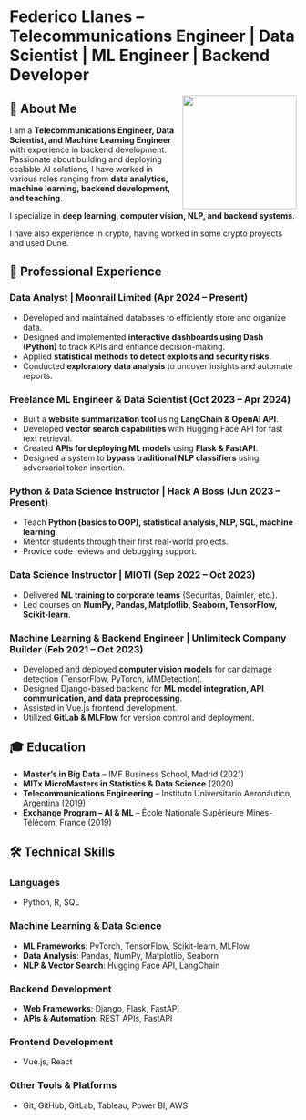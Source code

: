 # Federico Llanes – Telecommunications Engineer | Data Scientist | ML Engineer | Backend Developer
 
<!-- <img align='right' src='https://i2.wp.com/allhtaccess.info/wp-content/uploads/2018/03/programming.gif?fit=1281%2C716&ssl=1' width='200"'> -->
<img align='right' src='https://images.squarespace-cdn.com/content/v1/5769fc401b631bab1addb2ab/1541580611624-TE64QGKRJG8SWAIUS7NS/ke17ZwdGBToddI8pDm48kPoswlzjSVMM-SxOp7CV59BZw-zPPgdn4jUwVcJE1ZvWQUxwkmyExglNqGp0IvTJZamWLI2zvYWH8K3-s_4yszcp2ryTI0HqTOaaUohrI8PI6FXy8c9PWtBlqAVlUS5izpdcIXDZqDYvprRqZ29Pw0o/coding-freak.gif' width='200'>

## 🚀 About Me

I am a **Telecommunications Engineer, Data Scientist, and Machine Learning Engineer** with experience in backend development. Passionate about building and deploying scalable AI solutions, I have worked in various roles ranging from **data analytics, machine learning, backend development, and teaching**.

I specialize in **deep learning, computer vision, NLP, and backend systems**. 

I have also experience in crypto, having worked in some crypto proyects and used Dune.

## 💼 Professional Experience

### **Data Analyst | Moonrail Limited** (Apr 2024 – Present)
- Developed and maintained databases to efficiently store and organize data.
- Designed and implemented **interactive dashboards using Dash (Python)** to track KPIs and enhance decision-making.
- Applied **statistical methods to detect exploits and security risks**.
- Conducted **exploratory data analysis** to uncover insights and automate reports.

### **Freelance ML Engineer & Data Scientist** (Oct 2023 – Apr 2024)
- Built a **website summarization tool** using **LangChain & OpenAI API**.
- Developed **vector search capabilities** with Hugging Face API for fast text retrieval.
- Created **APIs for deploying ML models** using **Flask & FastAPI**.
- Designed a system to **bypass traditional NLP classifiers** using adversarial token insertion.

### **Python & Data Science Instructor | Hack A Boss** (Jun 2023 – Present)
- Teach **Python (basics to OOP), statistical analysis, NLP, SQL, machine learning**.
- Mentor students through their first real-world projects.
- Provide code reviews and debugging support.

### **Data Science Instructor | MIOTI** (Sep 2022 – Oct 2023)
- Delivered **ML training to corporate teams** (Securitas, Daimler, etc.).
- Led courses on **NumPy, Pandas, Matplotlib, Seaborn, TensorFlow, Scikit-learn**.

### **Machine Learning & Backend Engineer | Unlimiteck Company Builder** (Feb 2021 – Oct 2023)
- Developed and deployed **computer vision models** for car damage detection (TensorFlow, PyTorch, MMDetection).
- Designed Django-based backend for **ML model integration, API communication, and data preprocessing**.
- Assisted in Vue.js frontend development.
- Utilized **GitLab & MLFlow** for version control and deployment.


## 🎓 Education

- **Master’s in Big Data** – IMF Business School, Madrid (2021)
- **MITx MicroMasters in Statistics & Data Science** (2020)
- **Telecommunications Engineering** – Instituto Universitario Aeronáutico, Argentina (2019)
- **Exchange Program – AI & ML** – École Nationale Supérieure Mines-Télécom, France (2019)

## 🛠️ Technical Skills

### **Languages**
- Python, R, SQL

### **Machine Learning & Data Science**
- **ML Frameworks**: PyTorch, TensorFlow, Scikit-learn, MLFlow
- **Data Analysis**: Pandas, NumPy, Matplotlib, Seaborn
- **NLP & Vector Search**: Hugging Face API, LangChain

### **Backend Development**
- **Web Frameworks**: Django, Flask, FastAPI
- **APIs & Automation**: REST APIs, FastAPI

### **Frontend Development**
- Vue.js, React

### **Other Tools & Platforms**
- Git, GitHub, GitLab, Tableau, Power BI, AWS
